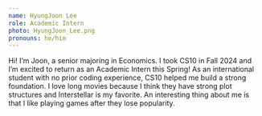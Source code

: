```yaml
---
name: HyungJoon Lee
role: Academic Intern
photo: HyungJoon_Lee.png
pronouns: he/him
---
```

Hi! I’m Joon, a senior majoring in Economics. I took CS10 in Fall 2024 and I’m excited to return as an Academic Intern this Spring! As an international student with no prior coding experience, CS10 helped me build a strong foundation. I love long movies because I think they have strong plot structures and Interstellar is my favorite. An interesting thing about me is that I like playing games after they lose popularity.
